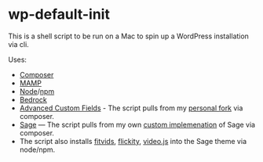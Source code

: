 # wp-default-init

This is a shell script to be run on a Mac to spin up a WordPress installation via cli.

 Uses:
* [Composer](https://github.com/composer/composer)
* [MAMP](https://www.mamp.info/en/)
* [Node](https://nodejs.org)/[npm](https://www.npmjs.com)
* [Bedrock](https://github.com/roots/bedrock)
* [Advanced Custom Fields](https://www.advancedcustomfields.com/) - The script pulls from my [personal fork](https://www.advancedcustomfields.com/) via composer.
* [Sage](https://github.com/roots/sage/tree/8.5.4) — The script pulls from my own [custom implemenation](https://github.com/thisbailiwick/sage-default) of Sage via composer.
* The script also installs [fitvids](https://github.com/davatron5000/FitVids.js/), [flickity](https://github.com/metafizzy/flickity), [video.js](https://github.com/videojs/video.js) into the Sage theme via node/npm.